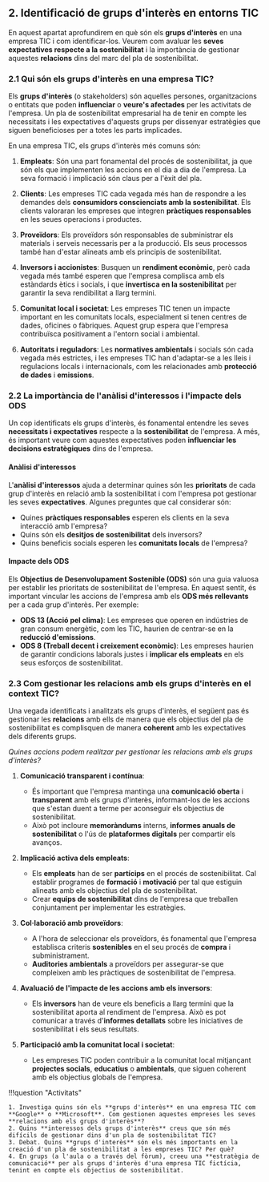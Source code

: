 ## 2. **Identificació de grups d'interès en entorns TIC**

En aquest apartat aprofundirem en què són els **grups d'interès** en una empresa TIC i com identificar-los. Veurem com avaluar les **seves expectatives respecte a la sostenibilitat** i la importància de gestionar aquestes **relacions** dins del marc del pla de sostenibilitat.

### **2.1 Qui són els grups d'interès en una empresa TIC?**

Els **grups d'interès** (o stakeholders) són aquelles persones, organitzacions o entitats que poden **influenciar** o **veure's afectades** per les activitats de l'empresa. Un pla de sostenibilitat empresarial ha de tenir en compte les necessitats i les expectatives d'aquests grups per dissenyar estratègies que siguen beneficioses per a totes les parts implicades.

En una empresa TIC, els grups d'interès més comuns són:

1. **Empleats**: Són una part fonamental del procés de sostenibilitat, ja que són els que implementen les accions en el dia a dia de l'empresa. La seva formació i implicació són claus per a l'èxit del pla.

2. **Clients**: Les empreses TIC cada vegada més han de respondre a les demandes dels **consumidors conscienciats amb la sostenibilitat**. Els clients valoraran les empreses que integren **pràctiques responsables** en les seues operacions i productes.

3. **Proveïdors**: Els proveïdors són responsables de subministrar els materials i serveis necessaris per a la producció. Els seus processos també han d'estar alineats amb els principis de sostenibilitat.

4. **Inversors i accionistes**: Busquen un **rendiment econòmic**, però cada vegada més també esperen que l'empresa complisca amb els estàndards ètics i socials, i que **invertisca en la sostenibilitat** per garantir la seva rendibilitat a llarg termini.

5. **Comunitat local i societat**: Les empreses TIC tenen un impacte important en les comunitats locals, especialment si tenen centres de dades, oficines o fàbriques. Aquest grup espera que l'empresa contribuïsca positivament a l'entorn social i ambiental.

6. **Autoritats i reguladors**: Les **normatives ambientals** i socials són cada vegada més estrictes, i les empreses TIC han d'adaptar-se a les lleis i regulacions locals i internacionals, com les relacionades amb **protecció de dades** i **emissions**.

### **2.2 La importància de l'anàlisi d'interessos i l'impacte dels ODS**

Un cop identificats els grups d'interès, és fonamental entendre les seves **necessitats i expectatives** respecte a la **sostenibilitat** de l'empresa. A més, és important veure com aquestes expectatives poden **influenciar les decisions estratègiques** dins de l'empresa.

#### **Anàlisi d'interessos**

L'**anàlisi d'interessos** ajuda a determinar quines són les **prioritats** de cada grup d'interès en relació amb la sostenibilitat i com l'empresa pot gestionar les seves **expectatives**. Algunes preguntes que cal considerar són:

* Quines **pràctiques responsables** esperen els clients en la seva interacció amb l'empresa?
* Quins són els **desitjos de sostenibilitat** dels inversors?
* Quins beneficis socials esperen les **comunitats locals** de l'empresa?

#### **Impacte dels ODS**

Els **Objectius de Desenvolupament Sostenible (ODS)** són una guia valuosa per establir les prioritats de sostenibilitat de l'empresa. En aquest sentit, és important vincular les accions de l'empresa amb els **ODS més rellevants** per a cada grup d'interès. Per exemple:

* **ODS 13 (Acció pel clima)**: Les empreses que operen en indústries de gran consum energètic, com les TIC, haurien de centrar-se en la **reducció d'emissions**.
* **ODS 8 (Treball decent i creixement econòmic)**: Les empreses haurien de garantir condicions laborals justes i **implicar els empleats** en els seus esforços de sostenibilitat.

### **2.3 Com gestionar les relacions amb els grups d'interès en el context TIC?**

Una vegada identificats i analitzats els grups d'interès, el següent pas és gestionar les **relacions** amb ells de manera que els objectius del pla de sostenibilitat es complisquen de manera **coherent** amb les expectatives dels diferents grups.

*Quines accions podem realitzar per gestionar les relacions amb els grups d'interès?*

1. **Comunicació transparent i contínua**:
      * És important que l'empresa mantinga una **comunicació oberta** i **transparent** amb els grups d'interès, informant-los de les accions que s'estan duent a terme per aconseguir els objectius de sostenibilitat.
      * Això pot incloure **memoràndums** interns, **informes anuals de sostenibilitat** o l'ús de **plataformes digitals** per compartir els avanços.

2. **Implicació activa dels empleats**:
      * Els **empleats** han de ser **partícips** en el procés de sostenibilitat. Cal establir programes de **formació** i **motivació** per tal que estiguin alineats amb els objectius del pla de sostenibilitat.
      * Crear **equips de sostenibilitat** dins de l'empresa que treballen conjuntament per implementar les estratègies.

3. **Col·laboració amb proveïdors**:
      * A l'hora de seleccionar els proveïdors, és fonamental que l'empresa establisca criteris **sostenibles** en el seu procés de **compra** i subministrament.
      * **Auditories ambientals** a proveïdors per assegurar-se que compleixen amb les pràctiques de sostenibilitat de l'empresa.

4. **Avaluació de l'impacte de les accions amb els inversors**:
      * Els **inversors** han de veure els beneficis a llarg termini que la sostenibilitat aporta al rendiment de l'empresa. Això es pot comunicar a través d'**informes detallats** sobre les iniciatives de sostenibilitat i els seus resultats.

5. **Participació amb la comunitat local i societat**:
      * Les empreses TIC poden contribuir a la comunitat local mitjançant **projectes socials**, **educatius** o **ambientals**, que siguen coherent amb els objectius globals de l'empresa.


!!!question "Activitats"

    1. Investiga quins són els **grups d'interès** en una empresa TIC com **Google** o **Microsoft**. Com gestionen aquestes empreses les seves **relacions amb els grups d'interès**?
    2. Quins **interessos dels grups d'interès** creus que són més difícils de gestionar dins d'un pla de sostenibilitat TIC?
    3. Debat. Quins **grups d'interès** són els més importants en la creació d'un pla de sostenibilitat a les empreses TIC? Per què?
    4. En grups (a l'aula o a través del fòrum), creeu una **estratègia de comunicació** per als grups d'interès d'una empresa TIC fictícia, tenint en compte els objectius de sostenibilitat.

